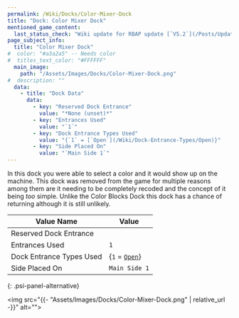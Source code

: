 ```yaml
---
permalink: /Wiki/Docks/Color-Mixer-Dock
title: "Dock: Color Mixer Dock"
mentioned_game_content:
  last_status_check: "Wiki update for RBAP update [`V5.2`](/Posts/Update-Log/5-2-0)"
page_subject_info:
  title: "Color Mixer Dock"
#  color: "#a3a2a5" -- Needs color
#  titles_text_color: "#FFFFFF"
  main_image:
    path: "/Assets/Images/Docks/Color-Mixer-Dock.png"
#  description: ""
  data:
    - title: "Dock Data"
      data:
        - key: "Reserved Dock Entrance"
          value: "*None (unset)*"
        - key: "Entrances Used"
          value: "`1`"
        - key: "Dock Entrance Types Used"
          value: "{`1` = [`Open`](/Wiki/Dock-Entrance-Types/Open)}"
        - key: "Side Placed On"
          value: "`Main Side 1`"
---
```


In this dock you were able to select a color and it would show up on the machine. This dock was removed from the game for multiple reasons among them are it needing to be completely recoded and the concept of it being *too* simple. Unlike the Color Blocks Dock this dock has a chance of returning although it is still unlikely.

| Value Name               | Value |
|-|-|
| Reserved Dock Entrance   |  |
| Entrances Used           | `1` |
| Dock Entrance Types Used | {`1` = [`Open`](/Wiki/Dock-Entrance-Types#open)} |
| Side Placed On           | `Main Side 1` |
{: .psi-panel-alternative}

<img src="{{- "Assets/Images/Docks/Color-Mixer-Dock.png" | relative_url -}}" alt="">